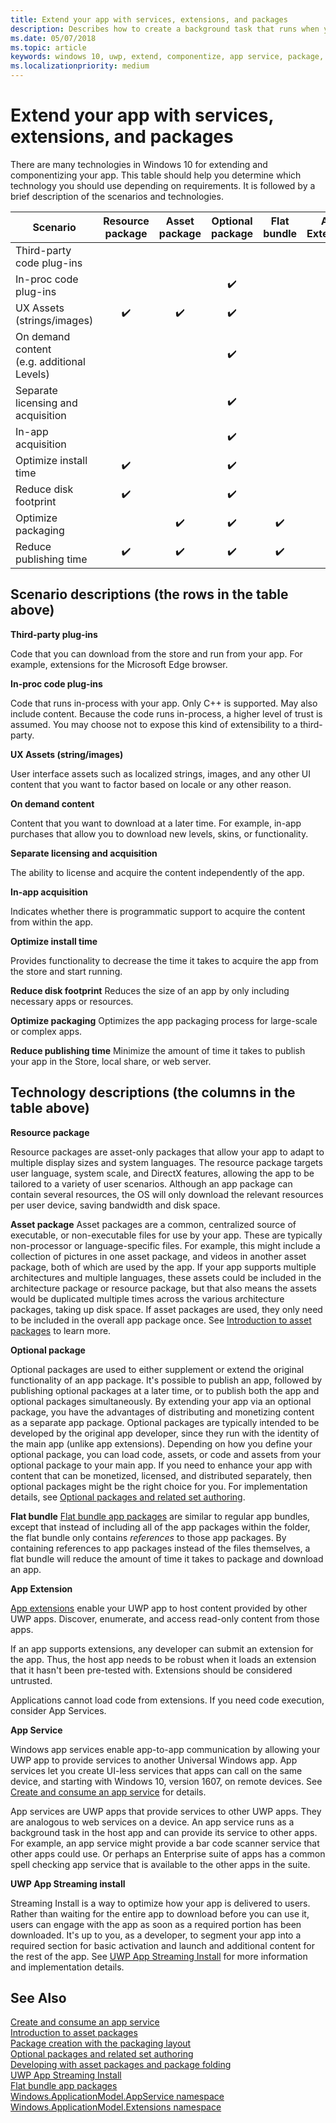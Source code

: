 ```yaml
---
title: Extend your app with services, extensions, and packages
description: Describes how to create a background task that runs when your Universal Windows Platform (UWP) store app is updated.
ms.date: 05/07/2018
ms.topic: article
keywords: windows 10, uwp, extend, componentize, app service, package, extension
ms.localizationpriority: medium
---
```

# Extend your app with services, extensions, and packages

There are many technologies in Windows 10 for extending and componentizing your app. This table should help you determine which technology you should use depending on requirements. It is followed by a brief description of the scenarios and technologies.

| Scenario                           | Resource package   | Asset package      | Optional package   | Flat bundle        | App Extension      | App service        | Streaming Install  |
|------------------------------------|:------------------:|:------------------:|:------------------:|:------------------:|:------------------:|:------------------:|:------------------:|
| Third-party code plug-ins            |                    |                    |                    |                    | :heavy_check_mark: |                    |                    |
| In-proc code plug-ins              |                    |                    | :heavy_check_mark: |                    |                    |                    |                    |
| UX Assets (strings/images)         | :heavy_check_mark: | :heavy_check_mark: | :heavy_check_mark: |                    | :heavy_check_mark: |                    | :heavy_check_mark: |
| On demand content <br/> (e.g. additional Levels) |      |                    | :heavy_check_mark: |                    | :heavy_check_mark: |                    | :heavy_check_mark: |
| Separate licensing and acquisition |                    |                    | :heavy_check_mark: |                    | :heavy_check_mark: | :heavy_check_mark: |                    |
| In-app acquisition                 |                    |                    | :heavy_check_mark: |                    | :heavy_check_mark: |                    |                    |
| Optimize install time              | :heavy_check_mark: |                    | :heavy_check_mark: |                    | :heavy_check_mark: |                    | :heavy_check_mark: |
| Reduce disk footprint              | :heavy_check_mark: |                    | :heavy_check_mark: |                    |                    |                    |                    |
| Optimize packaging                 |                    | :heavy_check_mark: | :heavy_check_mark: | :heavy_check_mark: |                    |                    |                    |
| Reduce publishing time             | :heavy_check_mark: | :heavy_check_mark: | :heavy_check_mark: | :heavy_check_mark: |                    |                    |                    |

## Scenario descriptions (the rows in the table above)

**Third-party plug-ins**  

Code that you can download from the store and run from your app. For example, extensions for the Microsoft Edge browser.

**In-proc code plug-ins**  

Code that runs in-process with your app. Only C++ is supported. May also include content. Because the code runs in-process, a higher level of trust is assumed. You may choose not to expose this kind of extensibility to a third-party.

**UX Assets (string/images)**  

User interface assets such as localized strings, images, and any other UI content that you want to factor based on locale or any other reason.

**On demand content**  

Content that you want to download at a later time. For example, in-app purchases that allow you to download new levels, skins, or functionality.

**Separate licensing and acquisition**  

The ability to license and acquire the content independently of the app.

**In-app acquisition**  

Indicates whether there is programmatic support to acquire the content from within the app.

**Optimize install time**

Provides functionality to decrease the time it takes to acquire the app from the store and start running.

**Reduce disk footprint**
Reduces the size of an app by only including necessary apps or resources.

**Optimize packaging**
Optimizes the app packaging process for large-scale or complex apps.

**Reduce publishing time**
Minimize the amount of time it takes to publish your app in the Store, local share, or web server.

## Technology descriptions (the columns in the table above)

**Resource package**

Resource packages are asset-only packages that allow your app to adapt to multiple display sizes and system languages. The resource package targets user language, system scale, and DirectX features, allowing the app to be tailored to a variety of user scenarios. Although an app package can contain several resources, the OS will only download the relevant resources per user device, saving bandwidth and disk space.

**Asset package**
Asset packages are a common, centralized source of executable, or non-executable files for use by your app. These are typically non-processor or language-specific files. For example, this might include a collection of pictures in one asset package, and videos in another asset package, both of which are used by the app. If your app supports multiple architectures and multiple languages, these assets could be included in the architecture package or resource package, but that also means the assets would be duplicated multiple times across the various architecture packages, taking up disk space. If asset packages are used, they only need to be included in the overall app package once. See [Introduction to asset packages](/windows/msix/package/asset-packages) to learn more.

**Optional package**

Optional packages are used to either supplement or extend the original functionality of an app package. It's possible to publish an app, followed by publishing optional packages at a later time, or to publish both the app and optional packages simultaneously. By extending your app via an optional package, you have the advantages of distributing and monetizing content as a separate app package. Optional packages are typically intended to be developed by the original app developer, since they run with the identity of the main app (unlike app extensions). Depending on how you define your optional package, you can load code, assets, or code and assets from your optional package to your main app. If you need to enhance your app with content that can be monetized, licensed, and distributed separately, then optional packages might be the right choice for you. For implementation details, see [Optional packages and related set authoring](/windows/msix/package/optional-packages).

**Flat bundle**
[Flat bundle app packages](/windows/msix/package/flat-bundles.md) are similar to regular app bundles, except that instead of including all of the app packages within the folder, the flat bundle only contains *references* to those app packages. By containing references to app packages instead of the files themselves, a flat bundle will reduce the amount of time it takes to package and download an app.

**App Extension**

[App extensions](https://docs.microsoft.com/uwp/api/windows.applicationmodel.appextensions) enable your UWP app to host content provided by other UWP apps. Discover, enumerate, and access read-only content from those apps.

If an app supports extensions, any developer can submit an extension for the app. Thus, the host app needs to be robust when it loads an extension that it hasn't been pre-tested with. Extensions should be considered untrusted.

Applications cannot load code from extensions. If you need code execution, consider App Services.

**App Service**

Windows app services enable app-to-app communication by allowing your UWP app to provide services to another Universal Windows app. App services let you create UI-less services that apps can call on the same device, and starting with Windows 10, version 1607, on remote devices. See [Create and consume an app service](https://docs.microsoft.com/windows/uwp/launch-resume/how-to-create-and-consume-an-app-service) for details.

App services are UWP apps that provide services to other UWP apps. They are analogous to web services on a device. An app service runs as a background task in the host app and can provide its service to other apps. For example, an app service might provide a bar code scanner service that other apps could use. Or perhaps an Enterprise suite of apps has a common spell checking app service that is available to the other apps in the suite.

**UWP App Streaming install**

Streaming Install is a way to optimize how your app is delivered to users. Rather than waiting for the entire app to download before you can use it, users can engage with the app as soon as a required portion has been downloaded. It's up to you, as a developer, to segment your app into a required section for basic activation and launch and additional content for the rest of the app. See [UWP App Streaming Install](/windows/msix/package/streaming-install) for more information and implementation details.

## See Also

[Create and consume an app service](https://docs.microsoft.com/windows/uwp/launch-resume/how-to-create-and-consume-an-app-service)  
[Introduction to asset packages](/windows/msix/package/asset-packages)  
[Package creation with the packaging layout](/windows/msix/package/packaging-layout)  
[Optional packages and related set authoring](/windows/msix/package/optional-packages)  
[Developing with asset packages and package folding](/windows/msix/package/package-folding)  
[UWP App Streaming Install](/windows/msix/package/streaming-install)  
[Flat bundle app packages](/windows/msix/package/flat-bundles)  
[Windows.ApplicationModel.AppService namespace](https://docs.microsoft.com/uwp/api/Windows.ApplicationModel.AppService)  
[Windows.ApplicationModel.Extensions namespace](https://docs.microsoft.com/uwp/api/windows.applicationmodel.appextensions)  
